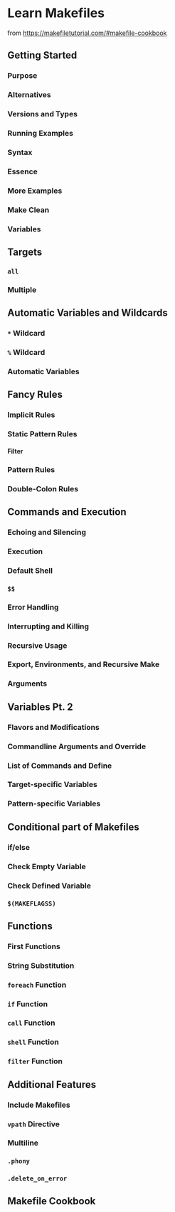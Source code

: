 # Learn Makefiles

from https://makefiletutorial.com/#makefile-cookbook

## Getting Started

### Purpose
### Alternatives
### Versions and Types
### Running Examples
### Syntax
### Essence
### More Examples
### Make Clean
### Variables

## Targets

### `all`
### Multiple

## Automatic Variables and Wildcards

### `*` Wildcard
### `%` Wildcard
### Automatic Variables

## Fancy Rules

### Implicit Rules
### Static Pattern Rules
#### Filter
### Pattern Rules
### Double-Colon Rules

## Commands and Execution

### Echoing and Silencing
### Execution
### Default Shell
### `$$`
### Error Handling
### Interrupting and Killing
### Recursive Usage
### Export, Environments, and Recursive Make
### Arguments

## Variables Pt. 2

### Flavors and Modifications
### Commandline Arguments and Override
### List of Commands and Define
### Target-specific Variables
### Pattern-specific Variables

## Conditional part of Makefiles

### if/else
### Check Empty Variable
### Check Defined Variable
### `$(MAKEFLAGSS)`

## Functions

### First Functions
### String Substitution
### `foreach` Function
### `if` Function
### `call` Function
### `shell` Function
### `filter` Function

## Additional Features

### Include Makefiles
### `vpath` Directive
### Multiline
### `.phony`
### `.delete_on_error`

## Makefile Cookbook

